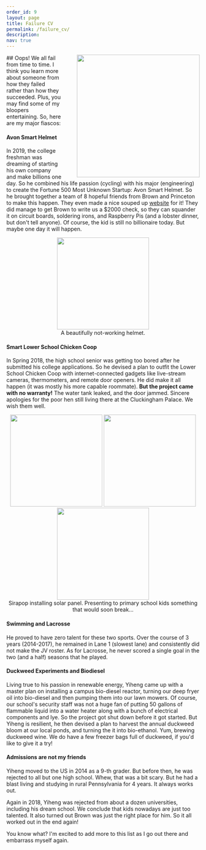 ```yaml
---
order_id: 9
layout: page
title: Failure CV
permalink: /failure_cv/
description: 
nav: true
---
```


<img style="float: right; padding-left:40px;" width="320" src="https://yxie20.github.io/assets/img/failurecv/fiasco.jpg">
## Oops! 
We all fail from time to time. I think you learn more about someone from how they failed 
rather than how they succeeded. Plus, you may find some of my bloopers entertaining. So, here are 
my major fiascos:

#### Avon Smart Helmet
In 2019, the college freshman was dreaming of starting his own company and make billions one day. 
So he combined his life passion (cycling) with his major (engineering) to create the Fortune 500 
Most Unknown Startup: Avon Smart Helmet. So he brought together a team of 8 hopeful friends from 
Brown and Princeton to make this happen. They even made a nice souped up 
[website](https://avonsmarthelmet.wixsite.com/website) for it! 
They did manage to get Brown to write us a $2000 check, so they can squander it on circuit boards, 
soldering irons, and Raspberry Pis (and a lobster dinner, but don't tell anyone). 
Of course, the kid is still no billionaire today. But maybe one day it will happen.

<p align="center">
<img width="240" src="https://yxie20.github.io/assets/img/failurecv/helmet.png">
<br/> A beautifully not-working helmet.
</p>

#### Smart Lower School Chicken Coop
In Spring 2018, the high school senior was getting too bored after he submitted his college 
applications. So he devised a plan to outfit the Lower School Chicken Coop with internet-connected
gadgets like live-stream cameras, thermometers, and remote door openers. He did make it all happen
(it was mostly his more capable roommate). **But the project came with no warranty!** The water tank leaked, and 
the door jammed. Sincere apologies for the poor hen still living there at the Cluckingham Palace. 
We wish them well.

<p align="center">
<img width="240" src="https://yxie20.github.io/assets/img/failurecv/coop.jpg">
<img width="240" src="https://yxie20.github.io/assets/img/failurecv/coopkid1.jpg">
<img width="240" src="https://yxie20.github.io/assets/img/failurecv/coopkid2.jpg">
<br/>Sirapop installing solar panel. Presenting to primary school kids something that would soon break...
</p>


#### Swimming and Lacrosse
He proved to have zero talent for these two sports. Over the course of 3 years (2014-2017), he 
remained in Lane 1 (slowest lane) and consistently did not make the JV roster. As for Lacrosse, 
he never scored a single goal in the two (and a half) seasons that he played.


#### Duckweed Experiments and Biodiesel
Living true to his passion in renewable energy, Yiheng came up with a master plan on installing a 
campus bio-diesel reactor, turning our deep fryer oil into bio-diesel and then pumping them into 
our lawn mowers. Of course, our school's security staff was not a huge fan of putting 50 gallons of 
flammable liquid into a water heater along with a bunch of electrical components and lye. So the 
project got shut down before it got started. But Yiheng is resilient, he then devised a plan to 
harvest the annual duckweed bloom at our local ponds, and turning the it into bio-ethanol. Yum, 
brewing duckweed wine. We do have a few freezer bags full of duckweed, if you'd like to give it a try!


#### Admissions are not my friends
Yiheng moved to the US in 2014 as a 9-th grader. But before then, he was rejected to all but 
one high school. Whew, that was a bit scary. But he had a blast living and studying in rural 
Pennsylvania for 4 years. It always works out.

Again in 2018, Yiheng was rejected from about a dozen universities, including his dream school. 
We conclude that kids nowadays are just too talented. It also turned out Brown was just the right
place for him. So it all worked out in the end again!

You know what? I'm excited to add more to this list as I go out there and embarrass myself again.